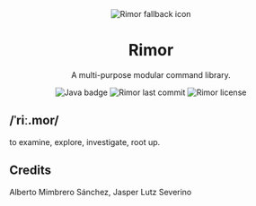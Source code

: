 <div align=center>
  <img alt="Rimor fallback icon" src=https://github.com/networkers-studio/rimor/assets/28309837/eea563b3-3716-49bd-a41f-b03c1b09aa8d>
  <h1>Rimor</h1>
  <p>A multi-purpose modular command library.</p>
  <img alt="Java badge" src=https://img.shields.io/badge/java-%23ED8B00.svg?style=flat&logo=oracle&logoColor=white>
  <img alt="Rimor last commit" src=https://img.shields.io/github/last-commit/networkers-studio/rimor/master>
  <img alt="Rimor license" src="https://img.shields.io/github/license/networkers-studio/rimor">
</div>

## /ˈriː.mor/
to examine, explore, investigate, root up.

## Credits
Alberto Mimbrero Sánchez, Jasper Lutz Severino
